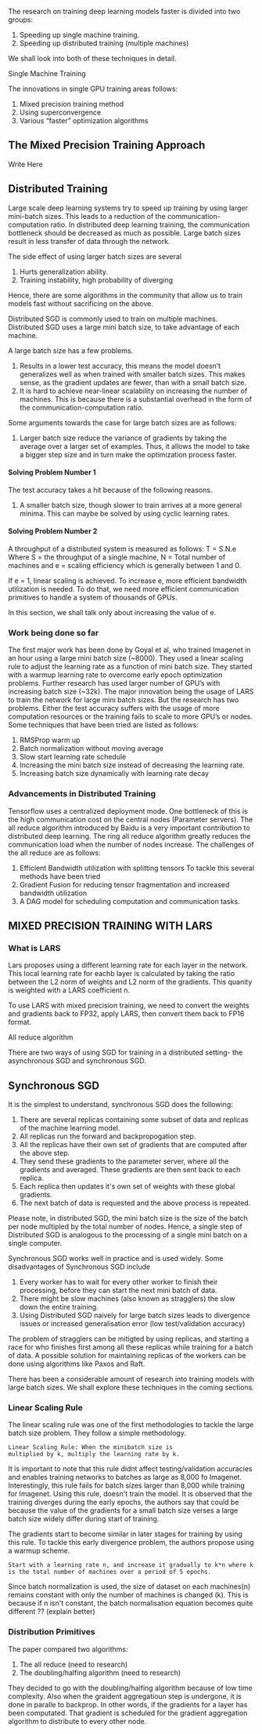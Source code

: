 The research on training deep learning models faster is divided into two groups:

1.	Speeding up single machine training.
2.	Speeding up distributed training (multiple machines)

We shall look into both of these techniques in detail.

Single Machine Training

The innovations in single GPU training areas follows:
1.	Mixed precision training method
2.	Using superconvergence
3.	Various “faster” optimization algorithms

## The Mixed Precision Training Approach

Write Here

## Distributed Training 
Large scale deep learning systems try to speed up training by using larger mini-batch sizes. This leads to a reduction of the communication-computation ratio. In distributed deep learning training, the communication bottleneck should be decreased as much as possible. Large batch sizes result in less transfer of data through the network.

The side effect of using larger batch sizes are several

1.	Hurts generalization ability.
2.	Training instability, high probability of diverging

Hence, there are some algorithms in the community that allow us to train models fast without sacrificing on the above.


Distributed SGD is commonly used to train on multiple machines. Distributed SGD uses a large mini batch size, to take advantage of each machine.

A large batch size has a few problems.

1.	Results in a lower test accuracy, this means the model doesn’t generalizes well as when trained with smaller batch sizes. This makes sense, as the gradient updates are fewer, than with a small batch size.
2.	It is hard to achieve near-linear scalability on increasing the number of machines. This is because there is a substantial overhead in the form of the communication-computation ratio. 

Some arguments towards the case for large batch sizes are as follows:
1.	Larger batch size reduce the variance of gradients by taking the average over a larger set of examples. Thus, it allows the model to take a bigger step size and in turn make the optimization process faster. 



#### Solving Problem Number 1 

The test accuracy takes a hit because of the following reasons.

1.	 A smaller batch size, though slower to train arrives at a more general minima. This can maybe be solved by using cyclic learning rates.

#### Solving Problem Number 2


A throughput of a distributed system is measured as follows:
T = S.N.e
Where S = the throughput of a single machine, N =  Total number of machines and e = scaling efficiency which is generally between 1 and 0.

If e = 1, linear scaling is achieved. To increase e, more efficient bandwidth utilization is needed. To do that, we need more efficient communication primitives to handle a system of thousands of GPUs.

In this section, we shall talk only about increasing the value of e. 

### Work being done so far
The first major work has been done by Goyal et al, who trained Imagenet in an hour using a large mini batch size (~8000). They used a linear scaling rule to adjust the learning rate as a function of mini batch size. They started with a warmup learning rate to overcome early epoch optimization problems. Further research has used larger number of GPU’s with increasing batch size (~32k). The major innovation being the usage of LARS to train the network for large mini batch sizes. But the research has two problems. Either the test accuracy suffers with the usage of more computation resources or the training fails to scale to more GPU’s or nodes. Some techniques that have been tried are listed as follows:

1.	RMSProp warm up
2.	Batch normalization without moving average
3.	Slow start learning rate schedule
4.	Increasing the mini batch size instead of decreasing the learning rate.
5.	Increasing batch size dynamically with learning rate decay

### Advancements in Distributed Training

Tensorflow uses a centralized deployment mode. One bottleneck of this is the high communication cost on the central nodes (Parameter servers). The all reduce algorithm introduced by Baidu is a very important contribution to distributed deep learning. The ring all reduce algorithm greatly reduces the communication load when the number of nodes increase. The challenges of the all reduce are as follows:

1.	Efficient Bandwidth utilization with splitting tensors
To tackle this several methods have been tried
1. Gradient Fusion for reducing tensor fragmentation and increased bandwidth utilization
2. A DAG model for scheduling computation and communication tasks.


## MIXED PRECISION TRAINING WITH LARS

### What is LARS

Lars proposes using a different learning rate for each layer in the network. This local learning rate for eachb layer is calculated by taking the ratio between the L2 norm of weights and L2 norm of the gradients. This quanity is weighted with a LARS coefficient n. 

To use LARS with mixed precision training, we need to convert the weights and gradients back to FP32, apply LARS, then convert them back to FP16 format.

All reduce algorithm

There are two ways of using SGD for training in a distributed setting- the asynchronous SGD and synchronous SGD.

## Synchronous SGD

It is the simplest to understand, synchronous SGD does the following:

1. There are several replicas containing some subset of data and replicas of the machine learning model.
2. All replicas run the forward and backpropogation step.
3. All the replicas have their own set of gradients that are computed after the above step.
4. They send these gradients to the parameter server, where all the gradients and averaged. These gradients are then sent back to each replica.
5. Each replica then updates it's own set of weights with these global gradients.
6. The next batch of data is requested and the above process is repeated.

Please note, in distributed SGD, the mini batch size is the size of the batch per node multipled by the total number of nodes. Hence, a single step of Distributed SGD is analogous to the processing of a single mini batch on a single computer. 

Synchronous SGD works well in practice and is used widely. Some disadvantages of Synchronous SGD include

1. Every worker has to wait for every other worker to finish their processing, before they can start the next mini batch of data.
2. There might be slow machines (also known as stragglers) the slow down the entire training.
3. Using Distributed SGD naively for large batch sizes leads to divergence issues or increased generalisation error (low test/validation accuracy)

The problem of stragglers can be mitigted by using replicas, and starting a race for who finishes first among all these replicas while training for a batch of data. A possible solution for maintaining replicas of the workers can be done using algorithms like Paxos and Raft.

There has been a considerable amount of research into training models with large batch sizes. We shall explore these techniques in the coming sections.

### Linear Scaling Rule

The linear scaling rule was one of the first methodologies to tackle the large batch size problem. They follow a simple methodology.
```
Linear Scaling Rule: When the minibatch size is
multiplied by k, multiply the learning rate by k.
```

It is important to note that this rule didnt affect testing/validation accuracies and enables training networks to batches as large as 8,000 fo Imagenet. Interestingly, this rule fails for batch sizes larger than 8,000 while training for Imagenet. Using this rule, doesn't train the model. It is observed that the training diverges during the early epochs, the authors say that could be because the value of the gradients for a small batch size verses a large batch size widely differ during start of training.

The gradients start to become similar in later stages for training by using this rule. To tackle this early divergence problem, the authors propose using a warmup scheme.
```
Start with a learning rate n, and increase it gradually to k*n where k is the total number of machines over a period of 5 epochs.
```

Since batch normalization is used, the size of dataset on each machines(n) remains constant with only the number of machines is changed (k). This is because if n isn't constant, the batch normalisation equation becomes quite different ?? (explain better)

### Distribution Primitives

The paper compared two algorithms:
1. The all reduce (need to research)
2. The doubling/halfing algorithm (need to research)

They decided to go with the doubling/halfing algorithm because of low time complexity. Also when the graident aggregatioun step is undergone, it is done in paralle to backprop. In other words, if the gradients for a layer has been computated. That gradient is scheduled for the gradient aggregation algorithm to distribute to every other node. 

